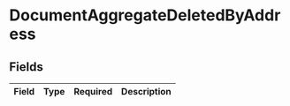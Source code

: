 # DocumentAggregateDeletedByAddress


## Fields

| Field       | Type        | Required    | Description |
| ----------- | ----------- | ----------- | ----------- |